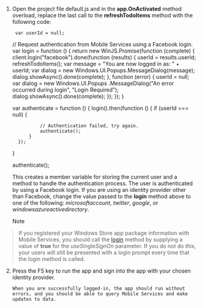 

1. Open the project file default.js and in the **app.OnActivated** method overload, replace the last call to the **refreshTodoItems** method with the following code: 

        var userId = null;

     // Request authentication from Mobile Services using a Facebook login.
     var login = function () {
         return new WinJS.Promise(function (complete) {
             client.login("facebook").done(function (results) {
                 userId = results.userId;
                 refreshTodoItems();
                 var message = "You are now logged in as: " + userId;
                 var dialog = new Windows.UI.Popups.MessageDialog(message);
                 dialog.showAsync().done(complete);
             }, function (error) {
                 userId = null;
                 var dialog = new Windows.UI.Popups
                     .MessageDialog("An error occurred during login", "Login Required");
                 dialog.showAsync().done(complete);
             });
         });
     }            

     var authenticate = function () {
         login().then(function () {
             if (userId === null) {

                 // Authentication failed, try again.
                 authenticate();
             }
         });
     }

     authenticate();

    This creates a member variable for storing the current user and a method to handle the authentication process. The user is authenticated by using a Facebook login. If you are using an identity provider other than Facebook, change the value passed to the <strong>login</strong> method above to one of the following: *microsoftaccount*, *twitter*, *google*, or *windowsazureactivedirectory*.

   > [!NOTE]
> If you registered your Windows Store app package information with Mobile Services, you should call the <a href="http://go.microsoft.com/fwlink/p/?LinkId=322050" target="_blank">login</a> method by supplying a value of <strong>true</strong> for the <em>useSingleSignOn</em> parameter. If you do not do this, your users will still be presented with a login prompt every time that the login method is called.
> 
2. Press the F5 key to run the app and sign into the app with your chosen identity provider. 

       When you are successfully logged-in, the app should run without errors, and you should be able to query Mobile Services and make updates to data.
